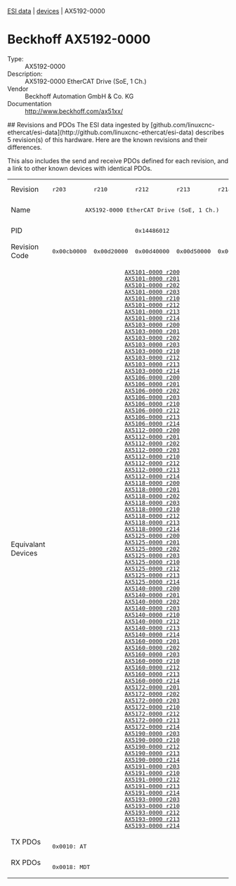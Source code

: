 <div class="nav"><a href="/esi-data">ESI data</a> | <a href="/esi-data/devices">devices</a> | AX5192-0000</div>

#  Beckhoff AX5192-0000

<dl>
  <dt>Type:</dt><dd>AX5192-0000</dd>
  <dt>Description:</dt><dd>AX5192-0000 EtherCAT Drive (SoE, 1 Ch.)</dd>
  <dt>Vendor</dt><dd>Beckhoff Automation GmbH & Co. KG</dd>
  <dt>Documentation</dt><dd><a href="http://www.beckhoff.com/ax51xx/">http://www.beckhoff.com/ax51xx/</a></dd>
</dl>
## Revisions and PDOs
The ESI data ingested by [github.com/linuxcnc-ethercat/esi-data](http://github.com/linuxcnc-ethercat/esi-data) describes 5 revision(s) of this hardware.  Here are the known revisions and their differences.

This also includes the send and receive PDOs defined for each revision, and a link to other known devices with identical PDOs.

<table>
<tr >
<td class="first">Revision</td>
<td ><pre>r203</pre></td>
<td ><pre>r210</pre></td>
<td ><pre>r212</pre></td>
<td ><pre>r213</pre></td>
<td ><pre>r214</pre></td>
</tr>
<tr >
<td class="first">Name</td>
<td  colspan=5 align="center"><pre>AX5192-0000 EtherCAT Drive (SoE, 1 Ch.)</pre></td>
</tr>
<tr >
<td class="first">PID</td>
<td  colspan=5 align="center"><pre>0x14486012</pre></td>
</tr>
<tr >
<td class="first">Revision Code</td>
<td ><pre>0x00cb0000</pre></td>
<td ><pre>0x00d20000</pre></td>
<td ><pre>0x00d40000</pre></td>
<td ><pre>0x00d50000</pre></td>
<td ><pre>0x00d60000</pre></td>
</tr>
<tr >
<td class="first">Equivalant Devices</td>
<td  colspan=5 align="center"><pre><a href="AX5101-0000">AX5101-0000 r200</a><br/><a href="AX5101-0000">AX5101-0000 r201</a><br/><a href="AX5101-0000">AX5101-0000 r202</a><br/><a href="AX5101-0000">AX5101-0000 r203</a><br/><a href="AX5101-0000">AX5101-0000 r210</a><br/><a href="AX5101-0000">AX5101-0000 r212</a><br/><a href="AX5101-0000">AX5101-0000 r213</a><br/><a href="AX5101-0000">AX5101-0000 r214</a><br/><a href="AX5103-0000">AX5103-0000 r200</a><br/><a href="AX5103-0000">AX5103-0000 r201</a><br/><a href="AX5103-0000">AX5103-0000 r202</a><br/><a href="AX5103-0000">AX5103-0000 r203</a><br/><a href="AX5103-0000">AX5103-0000 r210</a><br/><a href="AX5103-0000">AX5103-0000 r212</a><br/><a href="AX5103-0000">AX5103-0000 r213</a><br/><a href="AX5103-0000">AX5103-0000 r214</a><br/><a href="AX5106-0000">AX5106-0000 r200</a><br/><a href="AX5106-0000">AX5106-0000 r201</a><br/><a href="AX5106-0000">AX5106-0000 r202</a><br/><a href="AX5106-0000">AX5106-0000 r203</a><br/><a href="AX5106-0000">AX5106-0000 r210</a><br/><a href="AX5106-0000">AX5106-0000 r212</a><br/><a href="AX5106-0000">AX5106-0000 r213</a><br/><a href="AX5106-0000">AX5106-0000 r214</a><br/><a href="AX5112-0000">AX5112-0000 r200</a><br/><a href="AX5112-0000">AX5112-0000 r201</a><br/><a href="AX5112-0000">AX5112-0000 r202</a><br/><a href="AX5112-0000">AX5112-0000 r203</a><br/><a href="AX5112-0000">AX5112-0000 r210</a><br/><a href="AX5112-0000">AX5112-0000 r212</a><br/><a href="AX5112-0000">AX5112-0000 r213</a><br/><a href="AX5112-0000">AX5112-0000 r214</a><br/><a href="AX5118-0000">AX5118-0000 r200</a><br/><a href="AX5118-0000">AX5118-0000 r201</a><br/><a href="AX5118-0000">AX5118-0000 r202</a><br/><a href="AX5118-0000">AX5118-0000 r203</a><br/><a href="AX5118-0000">AX5118-0000 r210</a><br/><a href="AX5118-0000">AX5118-0000 r212</a><br/><a href="AX5118-0000">AX5118-0000 r213</a><br/><a href="AX5118-0000">AX5118-0000 r214</a><br/><a href="AX5125-0000">AX5125-0000 r200</a><br/><a href="AX5125-0000">AX5125-0000 r201</a><br/><a href="AX5125-0000">AX5125-0000 r202</a><br/><a href="AX5125-0000">AX5125-0000 r203</a><br/><a href="AX5125-0000">AX5125-0000 r210</a><br/><a href="AX5125-0000">AX5125-0000 r212</a><br/><a href="AX5125-0000">AX5125-0000 r213</a><br/><a href="AX5125-0000">AX5125-0000 r214</a><br/><a href="AX5140-0000">AX5140-0000 r200</a><br/><a href="AX5140-0000">AX5140-0000 r201</a><br/><a href="AX5140-0000">AX5140-0000 r202</a><br/><a href="AX5140-0000">AX5140-0000 r203</a><br/><a href="AX5140-0000">AX5140-0000 r210</a><br/><a href="AX5140-0000">AX5140-0000 r212</a><br/><a href="AX5140-0000">AX5140-0000 r213</a><br/><a href="AX5140-0000">AX5140-0000 r214</a><br/><a href="AX5160-0000">AX5160-0000 r201</a><br/><a href="AX5160-0000">AX5160-0000 r202</a><br/><a href="AX5160-0000">AX5160-0000 r203</a><br/><a href="AX5160-0000">AX5160-0000 r210</a><br/><a href="AX5160-0000">AX5160-0000 r212</a><br/><a href="AX5160-0000">AX5160-0000 r213</a><br/><a href="AX5160-0000">AX5160-0000 r214</a><br/><a href="AX5172-0000">AX5172-0000 r201</a><br/><a href="AX5172-0000">AX5172-0000 r202</a><br/><a href="AX5172-0000">AX5172-0000 r203</a><br/><a href="AX5172-0000">AX5172-0000 r210</a><br/><a href="AX5172-0000">AX5172-0000 r212</a><br/><a href="AX5172-0000">AX5172-0000 r213</a><br/><a href="AX5172-0000">AX5172-0000 r214</a><br/><a href="AX5190-0000">AX5190-0000 r203</a><br/><a href="AX5190-0000">AX5190-0000 r210</a><br/><a href="AX5190-0000">AX5190-0000 r212</a><br/><a href="AX5190-0000">AX5190-0000 r213</a><br/><a href="AX5190-0000">AX5190-0000 r214</a><br/><a href="AX5191-0000">AX5191-0000 r203</a><br/><a href="AX5191-0000">AX5191-0000 r210</a><br/><a href="AX5191-0000">AX5191-0000 r212</a><br/><a href="AX5191-0000">AX5191-0000 r213</a><br/><a href="AX5191-0000">AX5191-0000 r214</a><br/><a href="AX5193-0000">AX5193-0000 r203</a><br/><a href="AX5193-0000">AX5193-0000 r210</a><br/><a href="AX5193-0000">AX5193-0000 r212</a><br/><a href="AX5193-0000">AX5193-0000 r213</a><br/><a href="AX5193-0000">AX5193-0000 r214</a></pre></td>
</tr>
<tr class="txpdo pdosection">
<td class="first" rowspan=1 valign=top>TX PDOs</td>
<td colspan=5 align="left"><pre>0x0010: AT</pre></td>
<td></td>
</tr>
<tr class="rxpdo pdosection">
<td class="first" rowspan=1 valign=top>RX PDOs</td>
<td colspan=5 align="left"><pre>0x0018: MDT</pre></td>
<td></td>
</tr>
</table>
